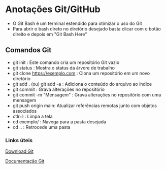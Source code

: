 # Anotações Git/GitHub

- O Git Bash é um terminal estendido para otimizar o uso do Git
- Para abrir o bash direto no diretório desejado basta clicar com o botão direito e depois em "Git Bash Here"

## Comandos Git

- git init : Este comando cria um repositório Git vazio
- git status : Mostra o status da árvore de trabalho
- git clone https://exemplo.com : Clona um repositório em um novo diretório
- git add . (ou) git add -a : Adiciona o conteúdo do arquivo ao índice
- git commit : Grava alterações no repositório
- git commit -m "Mensagem" : Grava alterações no repositório com uma mensagem
- git push origin main: Atualizar referências remotas junto com objetos associados
- ctlr+l : Limpa a tela
- cd exemplo/ : Navega para a pasta desejada
- cd .. : Retrocede uma pasta

### Links úteis

[Download Git](https://git-scm.com/downloads)

[Documentação Git](https://git-scm.com/doc)





